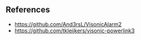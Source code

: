 ## References

- https://github.com/And3rsL/VisonicAlarm2
- https://github.com/tkleijkers/visonic-powerlink3

